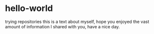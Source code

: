 # hello-world
trying repositories
this is a text about myself, hope you enjoyed the vast amount of information I shared with you, have a nice day.
